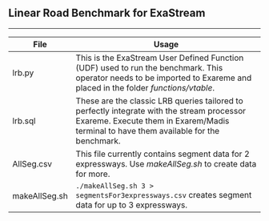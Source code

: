 ## Linear Road Benchmark for ExaStream
-----------
File | Usage
-----|--------
lrb.py| This is the ExaStream User Defined Function (UDF) used to run the benchmark. This operator needs to be imported to Exareme and placed in the folder *functions/vtable*.
lrb.sql| These are the classic LRB queries tailored to perfectly integrate with the stream processor Exareme. Execute them in Exarem/Madis terminal to have them available for the benchmark.
AllSeg.csv | This file currently contains segment data for 2 expressways. Use *makeAllSeg.sh* to create data for more.
makeAllSeg.sh | ```./makeAllSeg.sh 3 > segmentsFor3expressways.csv``` creates segment data for up to 3 expressways.
